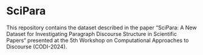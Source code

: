 # SciPara

This repository contains the dataset described in the paper “SciPara: A New Dataset for Investigating Paragraph Discourse Structure in Scientific Papers“ presented at the 5th Workshop on Computational Approaches to Discourse (CODI-2024). 

